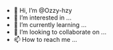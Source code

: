 - 👋 Hi, I’m @Ozzy-hzy
- 👀 I’m interested in ...
- 🌱 I’m currently learning ...
- 💞️ I’m looking to collaborate on ...
- 📫 How to reach me ...

<!---
Ozzy-hzy/Ozzy-hzy is a ✨ special ✨ repository because its `README.md` (this file) appears on your GitHub profile.
You can click the Preview link to take a look at your changes.
--->
